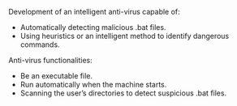 Development of an intelligent anti-virus capable of:
- Automatically detecting malicious .bat files.
- Using heuristics or an intelligent method to identify
dangerous commands.

Anti-virus functionalities:
- Be an executable file.
- Run automatically when the machine starts.
- Scanning the user’s directories to
detect suspicious .bat files.
